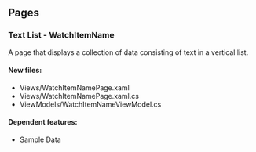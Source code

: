 ﻿## Pages

<!--{[{-->
### Text List - WatchItemName
A page that displays a collection of data consisting of text in a vertical list.
#### New files:
* Views/WatchItemNamePage.xaml
* Views/WatchItemNamePage.xaml.cs
* ViewModels/WatchItemNameViewModel.cs
#### Dependent features:
* Sample Data
<!--}]}-->